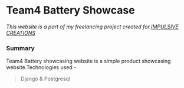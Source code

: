 # Team4 Battery Showcase

*This website is a part of my freelancing project created for [IMPULSIVE CREATIONS](https://impulsivecreations.in/)*

### Summary

Team4 Battery showcasing website is a simple product showcasing website.Technologies used -
> Django & 
> Postgresql
